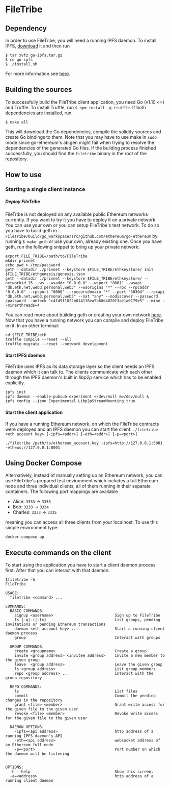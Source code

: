# FileTribe

## Dependency

In order to use FileTribe, you will need a running IPFS daemon. To install IPFS, [download](https://dist.ipfs.io/#go-ipfs) it and then run
```
$ tar xvfz go-ipfs.tar.gz
$ cd go-ipfs
$ ./install.sh
```
For more information see [here](https://docs.ipfs.io/introduction/install/).

## Building the sources

To successfully build the FileTribe client application, you need Go (v1.10 <=) and Truffle. To install Truffle, run
`$ npm install -g truffle`. If both dependencies are installed, run

```
$ make all
```
This will download the Go dependencies, compile the solidity sources and create Go bindings to them. Note that you may have to use make in `sudo` mode since go-ethereum's abigen might fail when trying to resolve the dependencies of the generated Go files. If the building process finished successfully, you should find the `filetribe` binary in the root of the repository. 

## How to use

### Starting a single client instance

##### Deploy FileTribe

FileTribe is not deployed on any available public Ethereum networks currently.
If you want to try it you have to deploy it on a private network.
You can use your own or you can setup FileTribe's test network.
To do so you have to build geth in `FileTribe/build/go_workspace/src/github.com/ethereum/go-ethereum` by running `$ make geth` or use your own, already existing one.
Once you have geth, run the following snippet to bring up your private network: 

```
export FILE_TRIBE=/path/to/FileTribe
mkdir privnet
echo pwd > /tmp/password
geth --datadir ./privnet --keystore $FILE_TRIBE/ethkeystore/ init $FILE_TRIBE/ethgenesis/genesis.json
geth --datadir ./privnet --keystore $FILE_TRIBE/ethkeystore/ --networkid 15 --ws --wsaddr "0.0.0.0" --wsport "8001" --wsapi "db,eth,net,web3,personal,web3" --wsorigins "*" --rpc --rpcaddr "0.0.0.0" --rpcport "8000" --rpccorsdomain "*" --port "30304" --rpcapi "db,eth,net,web3,personal,web3" --nat "any" --nodiscover --password /password --unlock "c4f45f1822b614116ea5b68d4020f3ae1a0179e5" --mine --minerthreads=4
```

You can read more about building geth or creating your own network [here](https://github.com/ethereum/go-ethereum).
Now that you have a running network you can compile and deploy FileTribe on it. In an other terminal:

```
cd $FILE_TRIBE/eth
truffle compile --reset --all
truffle migrate --reset --network development
```

#### Start IPFS daemon

FileTribe uses IPFS as its data storage layer so the client needs an IPFS daemon which it can talk to. The clients communicate with each other through the IPFS daemon's built in _libp2p_ service which has to be enabled explicitly.   

```
ipfs init
ipfs daemon --enable-pubsub-experiment </dev/null &>/dev/null &
ipfs config --json Experimental.Libp2pStreamMounting true
```

#### Start the client application

If you have a running Ethereum network, on which the FileTribe contracts were deployed and an IPFS daemon you can start the client: `./filetribe <eth account key> [-ipfs=<addr>] [-eth=<addr>] [-p=<port>]`
 
`./filetribe /path/to/ethereum_account.key -ipfs=http://127.0.0.1:5001 -eth=ws://127.0.0.1:8001`

## Using Docker Compose

Alternatively, instead of manually setting up an Ethereum network, you can use FileTribe's prepared test environment which includes a full Ethereum node and three individual clients, all of them running in their separate containers. The following port mappings are available

* Alice: `3333` &rarr; `3333`
* Bob:  `3333`  &rarr; `3334`
* Charles:  `3333`  &rarr; `3335`

meaning you can access all three clients from your localhost. To use this simple environment type:

`docker-compose up`

## Execute commands on the client

To start using the application you have to start a client daemon process first. After that you can interact with that daemon.

```
$filetribe -h
FileTribe

USAGE:
  filetribe <command> ...

COMMANDS: 
  BASIC COMMANDS:
    signup <username>                           Sign up to FileTribe    
    ls {-g|-i|-tx}                              List groups, pending invitations or pending Ethereum transactions
    daemon <eth account key> ...                Start a running client daemon process                                                
    group                                       Interact with groups

  GROUP COMMANDS:
    create <groupname>                          Create a group
    invite <group address> <invitee address>    Invite a new member to the given group
    leave  <group address>                      Leave the given group
    ls <group address>                          List group members
    repo <group address> ...                    Interact with the group repository

  REPO COMMANDS:
    ls                                          List files
    commit                                      Commit the pending changes in the repository
    grant <file> <member>                       Grant write access for the given file to the given user
    revoke <file> <member>                      Revoke write access for the given file to the given user

  DAEMON OPTIONS:
    -ipfs=<api address>                         http address of a running IPFS daemon's API
    -eth=<api address>                          websocket address of an Ethereum full node
    -p=<port>                                   Port number on which the daemon will be listening


OPTIONS:
  -h --help                                     Show this screen.
  -a=<address>                                  http address of a running client daemon
```
